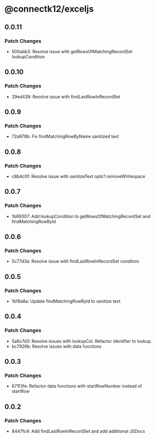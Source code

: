 # @connectk12/exceljs

## 0.0.11

### Patch Changes

- 500abb3: Resolve issue with getRowsOfMatchingRecordSet lookupCondition

## 0.0.10

### Patch Changes

- 29ed439: Resolve issue with findLastRowInRecordSet

## 0.0.9

### Patch Changes

- 72a978b: Fix findMatchingRowByName sanitized text

## 0.0.8

### Patch Changes

- c8b4c0f: Resolve issue with sanitizeText opts?.removeWhitespace

## 0.0.7

### Patch Changes

- 1b69307: Add lookupCondition to getRowsOfMatchingRecordSet and findMatchingRowById

## 0.0.6

### Patch Changes

- 5c77d3a: Resolve issue with findLastRowInRecordSet condition

## 0.0.5

### Patch Changes

- 1bf8a8a: Update findMatchingRowById to sanitize text

## 0.0.4

### Patch Changes

- 5a6c7d3: Resolve issues with lookupCol. Refactor identifier to lookup.
- bc7926b: Resolve issues with data functions

## 0.0.3

### Patch Changes

- 671f3fe: Refactor data functions with startRowNumber instead of startRow

## 0.0.2

### Patch Changes

- 8447fc4: Add findLastRowInRecordSet and add additional JSDocs
